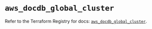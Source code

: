 # `aws_docdb_global_cluster`

Refer to the Terraform Registry for docs: [`aws_docdb_global_cluster`](https://registry.terraform.io/providers/hashicorp/aws/4.67.0/docs/resources/docdb_global_cluster).
